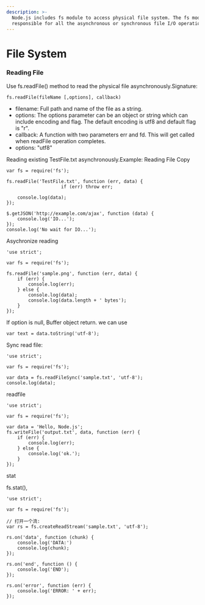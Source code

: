 ```yaml
---
description: >-
  Node.js includes fs module to access physical file system. The fs module is
  responsible for all the asynchronous or synchronous file I/O operations.
---
```


# File System



### Reading File

Use fs.readFile\(\) method to read the physical file asynchronously.Signature:

```text
fs.readFile(fileName [,options], callback)

```

* filename: Full path and name of the file as a string.
* options: The options parameter can be an object or string which can include encoding and flag. The default encoding is utf8 and default flag is "r".
* callback: A function with two parameters err and fd. This will get called when readFile operation completes.
* options: "utf8"

Reading existing TestFile.txt asynchronously.Example: Reading File Copy

```text
var fs = require('fs');

fs.readFile('TestFile.txt', function (err, data) {
                    if (err) throw err;

    console.log(data);
});

$.getJSON('http://example.com/ajax', function (data) {
    console.log('IO...');
});
console.log('No wait for IO...');
```

Asychronize reading

```text
'use strict';

var fs = require('fs');

fs.readFile('sample.png', function (err, data) {
    if (err) {
        console.log(err);
    } else {
        console.log(data);
        console.log(data.length + ' bytes');
    }
});
```

If option is null, Buffer object return.  we can use 

```text
var text = data.toString('utf-8');
```

Sync read file:

```text
'use strict';

var fs = require('fs');

var data = fs.readFileSync('sample.txt', 'utf-8');
console.log(data);
```

readfile

```text
'use strict';

var fs = require('fs');

var data = 'Hello, Node.js';
fs.writeFile('output.txt', data, function (err) {
    if (err) {
        console.log(err);
    } else {
        console.log('ok.');
    }
});
```

stat

fs.stat\(\), 

```text
'use strict';

var fs = require('fs');

// 打开一个流:
var rs = fs.createReadStream('sample.txt', 'utf-8');

rs.on('data', function (chunk) {
    console.log('DATA:')
    console.log(chunk);
});

rs.on('end', function () {
    console.log('END');
});

rs.on('error', function (err) {
    console.log('ERROR: ' + err);
});
```









